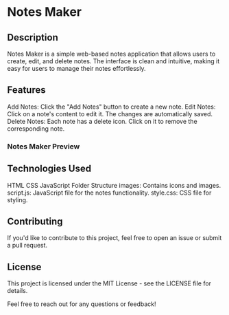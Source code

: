 # Notes Maker

## Description
Notes Maker is a simple web-based notes application that allows users to create, edit, and delete notes. The interface is clean and intuitive, making it easy for users to manage their notes effortlessly.

## Features
Add Notes: Click the "Add Notes" button to create a new note.
Edit Notes: Click on a note's content to edit it. The changes are automatically saved.
Delete Notes: Each note has a delete icon. Click on it to remove the corresponding note.

### Notes Maker Preview


## Technologies Used
HTML
CSS
JavaScript
Folder Structure
images: Contains icons and images.
script.js: JavaScript file for the notes functionality.
style.css: CSS file for styling.

## Contributing
If you'd like to contribute to this project, feel free to open an issue or submit a pull request.

## License
This project is licensed under the MIT License - see the LICENSE file for details.


Feel free to reach out for any questions or feedback!
